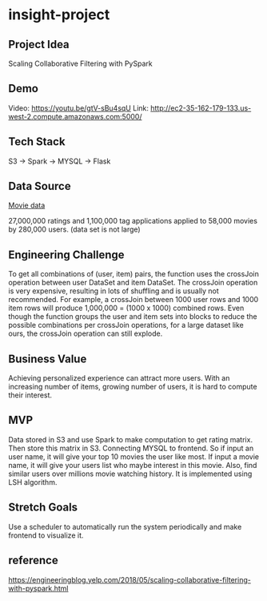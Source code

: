 # insight-project

## Project Idea
Scaling Collaborative Filtering with PySpark

## Demo
Video: https://youtu.be/gtV-sBu4sqU
Link: http://ec2-35-162-179-133.us-west-2.compute.amazonaws.com:5000/

## Tech Stack
S3 -> Spark -> MYSQL -> Flask

## Data Source
[Movie data](https://grouplens.org/datasets/movielens/)

27,000,000 ratings and 1,100,000 tag applications applied to 58,000 movies by 280,000 users.
(data set is not large)

## Engineering Challenge

To get all combinations of (user, item) pairs, the function uses the crossJoin operation between user DataSet and item DataSet. The crossJoin operation is very expensive, resulting in lots of shuffling and is usually not recommended. For example, a crossJoin between 1000 user rows and 1000 item rows will produce 1,000,000 = (1000 x 1000) combined rows. Even though the function groups the user and item sets into blocks to reduce the possible combinations per crossJoin operations, for a large dataset like ours, the crossJoin operation can still explode.

## Business Value

Achieving personalized experience can attract more users. With an increasing number of items, growing number of users, it is hard to compute their interest. 

## MVP

Data stored in S3 and use Spark to make computation to get rating matrix. Then store this matrix in S3. Connecting MYSQL to frontend. So if input an user name, it will give your top 10 movies the user like most. If input a movie name, it will give your users list who maybe interest in this movie. Also, find similar users over millions movie watching history. It is implemented using LSH algorithm.

## Stretch Goals
Use a scheduler to automatically run the system periodically and make frontend to visualize it.

## reference
https://engineeringblog.yelp.com/2018/05/scaling-collaborative-filtering-with-pyspark.html
